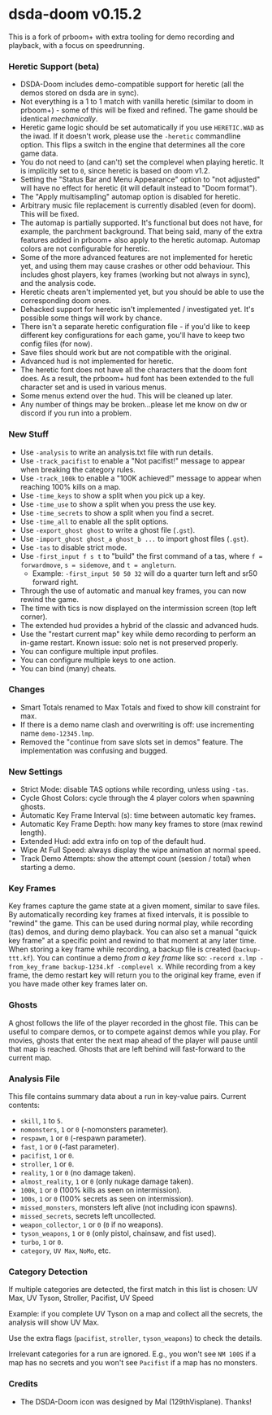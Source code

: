 # dsda-doom v0.15.2
This is a fork of prboom+ with extra tooling for demo recording and playback, with a focus on speedrunning.

### Heretic Support (beta)
- DSDA-Doom includes demo-compatible support for heretic (all the demos stored on dsda are in sync).
- Not everything is a 1 to 1 match with vanilla heretic (similar to doom in prboom+) - some of this will be fixed and refined. The game should be identical _mechanically_.
- Heretic game logic should be set automatically if you use `HERETIC.WAD` as the iwad. If it doesn't work, please use the `-heretic` commandline option. This flips a switch in the engine that determines all the core game data.
- You do not need to (and can't) set the complevel when playing heretic. It is implicitly set to `0`, since heretic is based on doom v1.2.
- Setting the "Status Bar and Menu Appearance" option to "not adjusted" will have no effect for heretic (it will default instead to "Doom format").
- The "Apply multisampling" automap option is disabled for heretic.
- Arbitrary music file replacement is currently disabled (even for doom). This will be fixed.
- The automap is partially supported. It's functional but does not have, for example, the parchment background. That being said, many of the extra features added in prboom+ also apply to the heretic automap. Automap colors are not configurable for heretic.
- Some of the more advanced features are not implemented for heretic yet, and using them may cause crashes or other odd behaviour. This includes ghost players, key frames (working but not always in sync), and the analysis code.
- Heretic cheats aren't implemented yet, but you should be able to use the corresponding doom ones.
- Dehacked support for heretic isn't implemented / investigated yet. It's possible some things will work by chance.
- There isn't a separate heretic configuration file - if you'd like to keep different key configurations for each game, you'll have to keep two config files (for now).
- Save files should work but are not compatible with the original.
- Advanced hud is not implemented for heretic.
- The heretic font does not have all the characters that the doom font does. As a result, the prboom+ hud font has been extended to the full character set and is used in various menus.
- Some menus extend over the hud. This will be cleaned up later.
- Any number of things may be broken...please let me know on dw or discord if you run into a problem.

### New Stuff
- Use `-analysis` to write an analysis.txt file with run details.
- Use `-track_pacifist` to enable a "Not pacifist!" message to appear when breaking the category rules.
- Use `-track_100k` to enable a "100K achieved!" message to appear when reaching 100% kills on a map.
- Use `-time_keys` to show a split when you pick up a key.
- Use `-time_use` to show a split when you press the use key.
- Use `-time_secrets` to show a split when you find a secret.
- Use `-time_all` to enable all the split options.
- Use `-export_ghost ghost` to write a ghost file (`.gst`).
- Use `-import_ghost ghost_a ghost_b ...` to import ghost files (`.gst`).
- Use `-tas` to disable strict mode.
- Use `-first_input f s t` to "build" the first command of a tas, where `f = forwardmove`, `s = sidemove`, and `t = angleturn`.
  - Example: `-first_input 50 50 32` will do a quarter turn left and sr50 forward right.
- Through the use of automatic and manual key frames, you can now rewind the game.
- The time with tics is now displayed on the intermission screen (top left corner).
- The extended hud provides a hybrid of the classic and advanced huds.
- Use the "restart current map" key while demo recording to perform an in-game restart. Known issue: solo net is not preserved properly.
- You can configure multiple input profiles.
- You can configure multiple keys to one action.
- You can bind (many) cheats.

### Changes
- Smart Totals renamed to Max Totals and fixed to show kill constraint for max.
- If there is a demo name clash and overwriting is off: use incrementing name `demo-12345.lmp`.
- Removed the "continue from save slots set in demos" feature. The implementation was confusing and bugged.

### New Settings
- Strict Mode: disable TAS options while recording, unless using `-tas`.
- Cycle Ghost Colors: cycle through the 4 player colors when spawning ghosts.
- Automatic Key Frame Interval (s): time between automatic key frames.
- Automatic Key Frame Depth: how many key frames to store (max rewind length).
- Extended Hud: add extra info on top of the default hud.
- Wipe At Full Speed: always display the wipe animation at normal speed.
- Track Demo Attempts: show the attempt count (session / total) when starting a demo.

### Key Frames
Key frames capture the game state at a given moment, similar to save files. By automatically recording key frames at fixed intervals, it is possible to "rewind" the game. This can be used during normal play, while recording (tas) demos, and during demo playback. You can also set a manual "quick key frame" at a specific point and rewind to that moment at any later time. When storing a key frame while recording, a backup file is created (`backup-ttt.kf`). You can continue a demo _from a key frame_ like so: `-record x.lmp -from_key_frame backup-1234.kf -complevel x`. While recording from a key frame, the demo restart key will return you to the original key frame, even if you have made other key frames later on.

### Ghosts
A ghost follows the life of the player recorded in the ghost file. This can be useful to compare demos, or to compete against demos while you play. For movies, ghosts that enter the next map ahead of the player will pause until that map is reached. Ghosts that are left behind will fast-forward to the current map.

### Analysis File
This file contains summary data about a run in key-value pairs.
Current contents:

- `skill`, `1` to `5`.
- `nomonsters`, `1` or `0` (-nomonsters parameter).
- `respawn`, `1` or `0` (-respawn parameter).
- `fast`, `1` or `0` (-fast parameter).
- `pacifist`, `1` or `0`.
- `stroller`, `1` or `0`.
- `reality`, `1` or `0` (no damage taken).
- `almost_reality`, `1` or `0` (only nukage damage taken).
- `100k`, `1` or `0` (100% kills as seen on intermission).
- `100s`, `1` or `0` (100% secrets as seen on intermission).
- `missed_monsters`, monsters left alive (not including icon spawns).
- `missed_secrets`, secrets left uncollected.
- `weapon_collector`, `1` or `0` (`0` if no weapons).
- `tyson_weapons`, `1` or `0` (only pistol, chainsaw, and fist used).
- `turbo`, `1` or `0`.
- `category`, `UV Max`, `NoMo`, etc.

### Category Detection
If multiple categories are detected, the first match in this list is chosen:
UV Max, UV Tyson, Stroller, Pacifist, UV Speed

Example: if you complete UV Tyson on a map and collect all the secrets, the analysis will show UV Max.

Use the extra flags (`pacifist`, `stroller`, `tyson_weapons`) to check the details.

Irrelevant categories for a run are ignored. E.g., you won't see `NM 100S` if a map has no secrets and you won't see `Pacifist` if a map has no monsters.

### Credits
- The DSDA-Doom icon was designed by Mal (129thVisplane). Thanks!
